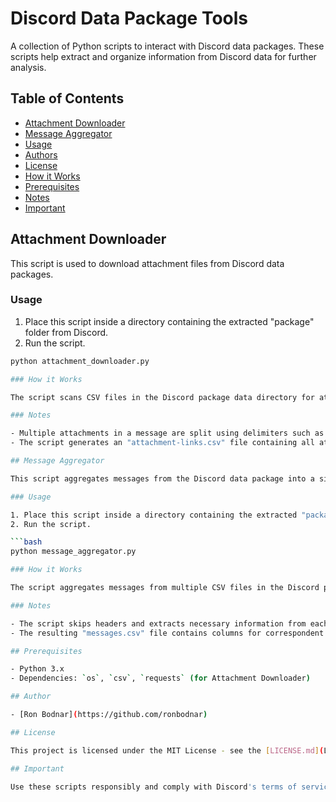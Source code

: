 # Discord Data Package Tools

A collection of Python scripts to interact with Discord data packages. These scripts help extract and organize information from Discord data for further analysis.

## Table of Contents

- [Attachment Downloader](#attachment-downloader)
- [Message Aggregator](#message-aggregator)
- [Usage](#usage)
- [Authors](#authors)
- [License](#license)
- [How it Works](#how-it-works)
- [Prerequisites](#prerequisites)
- [Notes](#notes)
- [Important](#important)

## Attachment Downloader

This script is used to download attachment files from Discord data packages.

### Usage

1. Place this script inside a directory containing the extracted "package" folder from Discord.
2. Run the script.

```bash
python attachment_downloader.py

### How it Works

The script scans CSV files in the Discord package data directory for attachment links. It then downloads the attachments and saves them to the "attachments" directory.

### Notes

- Multiple attachments in a message are split using delimiters such as '& ' or ','.
- The script generates an "attachment-links.csv" file containing all attachment links.

## Message Aggregator

This script aggregates messages from the Discord data package into a single CSV file.

### Usage

1. Place this script inside a directory containing the extracted "package" folder from Discord.
2. Run the script.

```bash
python message_aggregator.py

### How it Works

The script aggregates messages from multiple CSV files in the Discord package data directory into a single CSV file named "messages.csv." It also provides statistics on the total number of unique conversations, total messages found, and total messages containing attachments.

### Notes

- The script skips headers and extracts necessary information from each CSV file.
- The resulting "messages.csv" file contains columns for correspondent ID, message ID, timestamp, user ID, and message content.

## Prerequisites

- Python 3.x
- Dependencies: `os`, `csv`, `requests` (for Attachment Downloader)

## Author

- [Ron Bodnar](https://github.com/ronbodnar)

## License

This project is licensed under the MIT License - see the [LICENSE.md](LICENSE.md) file for details.

## Important

Use these scripts responsibly and comply with Discord's terms of service.
